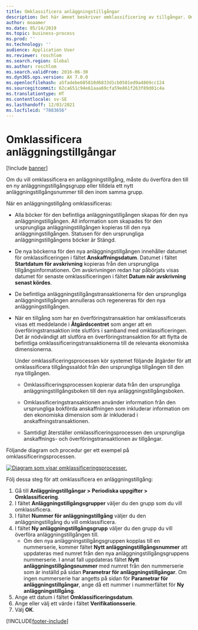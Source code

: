 ```yaml
---
title: Omklassificera anläggningstillgångar
description: Det här ämnet beskriver omklassificering av tillgångar. Om du vill omklassificera en anläggningstillgång, måste du överföra den till en ny anläggningstillgångsgrupp eller tilldela ett nytt anläggningstillgångsnummer till den inom samma grupp.
author: moaamer
ms.date: 05/14/2019
ms.topic: business-process
ms.prod: ''
ms.technology: ''
audience: Application User
ms.reviewer: roschlom
ms.search.region: Global
ms.author: roschlom
ms.search.validFrom: 2016-06-30
ms.dyn365.ops.version: AX 7.0.0
ms.openlocfilehash: a5fadebe685810d6833d1cb0581ed9a4869cc124
ms.sourcegitcommit: 62ca651c94e61aaa69cfa59e861f263f89d01c4a
ms.translationtype: HT
ms.contentlocale: sv-SE
ms.lasthandoff: 12/03/2021
ms.locfileid: "7883656"
---
```

# <a name="reclassify-fixed-assets"></a>Omklassificera anläggningstillgångar

[!include [banner](../../includes/banner.md)]

Om du vill omklassificera en anläggningstillgång, måste du överföra den till en ny anläggningstillgångsgrupp eller tilldela ett nytt anläggningstillgångsnummer till den inom samma grupp. 

När en anläggningstillgång omklassificeras:

- Alla böcker för den befintliga anläggningstillgången skapas för den nya anläggningstillgången. All information som skapades för den ursprungliga anläggningstillgången kopieras till den nya anläggningstillgången. Statusen för den ursprungliga anläggningstillgångens böcker är Stängd. 

- De nya böckerna för den nya anläggningstillgången innehåller datumet för omklassificeringen i fältet **Anskaffningsdatum**. Datumet i fältet **Startdatum för avskrivning** kopieras från den ursprungliga tillgångsinformationen. Om avskrivningen redan har påbörjats visas datumet för senaste omklassificeringen i fältet **Datum när avskrivning senast kördes**. 

- De befintliga anläggningstillgångstransaktionerna för den ursprungliga anläggningstillgången annulleras och regenereras för den nya anläggningstillgången.

- När en tillgång som har en överföringstransaktion har omklassificerats visas ett meddelande i **Åtgärdscentret** som anger att en överföringstransaktion inte slutförs i samband med omklassificeringen. Det är nödvändigt att slutföra en överföringstransaktion för att flytta de befintliga omklassificeringstransaktionerna till de relevanta ekonomiska dimensionerna. 

   Under omklassificeringsprocessen kör systemet följande åtgärder för att omklassificera tillgångssaldot från den ursprungliga tillgången till den nya tillgången. 
   
   - Omklassificeringsprocessen kopierar data från den ursprungliga anläggningstillgångsboken till den nya anläggningstillgångsboken.

   - Omklassificeringstransaktionen använder information från den ursprungliga bokförda anskaffningen som inkluderar information om den ekonomiska dimension som är inkluderad i anskaffningstransaktionen.  
   
   - Samtidigt återställer omklassificeringsprocessen den ursprungliga anskaffnings- och överföringstransaktionen av tillgångar. 

Följande diagram och procedur ger ett exempel på omklassificeringsprocessen. 

[![Diagram som visar omklassificeringsprocesser.](../media/reclassification-process-01.png)](../media/reclassification-process-01.png)

Följ dessa steg för att omklassificera en anläggningstillgång:

1. Gå till **Anläggningstillgångar > Periodiska uppgifter > Omklassificering**.
2. I fältet **Anläggningstillgångsgrupper** väljer du den grupp som du vill omklassificera.
3. I fältet **Nummer för anläggningstillgång** väljer du den anläggningstillgång du vill omklassificera.
4. I fältet **Ny anläggningstillgångsgrupp** väljer du den grupp du vill överföra anläggningstillgången till.
    * Om den nya anläggningstillgångsgruppen kopplas till en nummerserie, kommer fältet **Nytt anläggningstillgångsnummer** att uppdateras med numret från den nya anläggningstillgångsgruppens nummerserie. I annat fall uppdateras fältet **Nytt anläggningstillgångsnummer** med numret från den nummerserie som är inställd på sidan **Parametrar för anläggningstillgångar**. Om ingen nummerserie har angetts på sidan för **Parametrar för anläggningstillgångar**, ange då ett nummer i nummerfältet för **Ny anläggningstillgång**.  
5. Ange ett datum i fältet **Omklassificeringsdatum**.
6. Ange eller välj ett värde i fältet **Verifikationsserie**.
7. Välj **OK**.


[!INCLUDE[footer-include](../../../includes/footer-banner.md)]
